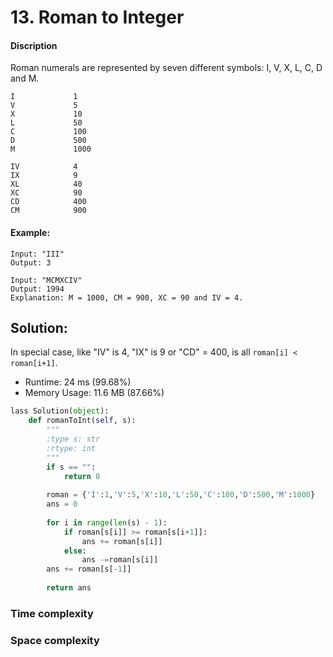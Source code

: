 # 13. Roman to Integer

#### Discription

Roman numerals are represented by seven different symbols: I, V, X, L, C, D and M.

```
I             1
V             5
X             10
L             50
C             100
D             500
M             1000

IV            4
IX            9
XL            40
XC            90
CD            400
CM            900
```

#### Example:

```
Input: "III"
Output: 3

Input: "MCMXCIV"
Output: 1994
Explanation: M = 1000, CM = 900, XC = 90 and IV = 4.
```

## Solution:

In special case, like "IV" is 4, "IX" is 9 or "CD" = 400, is all `roman[i] < roman[i+1]`.  

- Runtime: 24 ms (99.68%)
- Memory Usage: 11.6 MB (87.66%)

```python
lass Solution(object):
    def romanToInt(self, s):
        """
        :type s: str
        :rtype: int
        """
        if s == "":
            return 0
        
        roman = {'I':1,'V':5,'X':10,'L':50,'C':100,'D':500,'M':1000}
        ans = 0
        
        for i in range(len(s) - 1):
            if roman[s[i]] >= roman[s[i+1]]:
                ans += roman[s[i]]
            else:
                ans -=roman[s[i]]
        ans += roman[s[-1]]
        
        return ans
```

### Time complexity

### Space complexity
